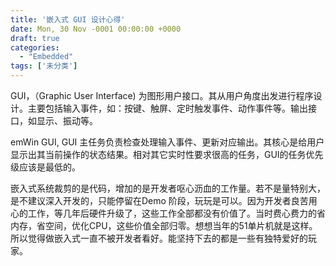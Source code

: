 ```yaml
---
title: '嵌入式 GUI 设计心得'
date: Mon, 30 Nov -0001 00:00:00 +0000
draft: true
categories:
  - "Embedded"
tags: ['未分类']
---
```


GUI，（Graphic User Interface) 为图形用户接口。其从用户角度出发进行程序设计。主要包括输入事件，如：按键、触屏、定时触发事件、动作事件等。输出接口，如显示、振动等。

emWin GUI, GUI 主任务负责检查处理输入事件、更新对应输出。其核心是给用户显示出其当前操作的状态结果。相对其它实时性要求很高的任务，GUI的任务优先级应该是最低的。

嵌入式系统裁剪的是代码，增加的是开发者呕心沥血的工作量。若不是量特别大，是不建议深入开发的，只能停留在Demo 阶段，玩玩是可以。因为开发者良苦用心的工作，等几年后硬件升级了，这些工作全部都没有价值了。当时费心费力的省内存，省空间，优化CPU，这些价值全部归零。想想当年的51单片机就是这样。所以觉得做嵌入式一直不被开发者看好。能坚持下去的都是一些有独特爱好的玩家。